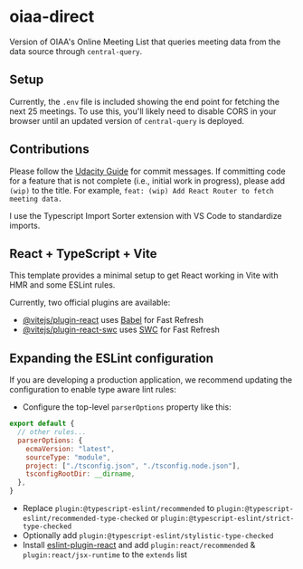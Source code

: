 # oiaa-direct

Version of OIAA's Online Meeting List that queries meeting data from the data source through `central-query`.

## Setup

Currently, the `.env` file is included showing the end point for fetching the next 25 meetings. To use this, you'll likely need to disable CORS in your browser until an updated version of `central-query` is deployed.

## Contributions

Please follow the [Udacity Guide](https://udacity.github.io/git-styleguide/) for commit messages. If committing code for a feature that is not complete (i.e., initial work in progress), please add `(wip)` to the title. For example, `feat: (wip) Add React Router to fetch meeting data.`

I use the Typescript Import Sorter extension with VS Code to standardize imports.

## React + TypeScript + Vite

This template provides a minimal setup to get React working in Vite with HMR and some ESLint rules.

Currently, two official plugins are available:

- [@vitejs/plugin-react](https://github.com/vitejs/vite-plugin-react/blob/main/packages/plugin-react/README.md) uses [Babel](https://babeljs.io/) for Fast Refresh
- [@vitejs/plugin-react-swc](https://github.com/vitejs/vite-plugin-react-swc) uses [SWC](https://swc.rs/) for Fast Refresh

## Expanding the ESLint configuration

If you are developing a production application, we recommend updating the configuration to enable type aware lint rules:

- Configure the top-level `parserOptions` property like this:

```js
export default {
  // other rules...
  parserOptions: {
    ecmaVersion: "latest",
    sourceType: "module",
    project: ["./tsconfig.json", "./tsconfig.node.json"],
    tsconfigRootDir: __dirname,
  },
}
```

- Replace `plugin:@typescript-eslint/recommended` to `plugin:@typescript-eslint/recommended-type-checked` or `plugin:@typescript-eslint/strict-type-checked`
- Optionally add `plugin:@typescript-eslint/stylistic-type-checked`
- Install [eslint-plugin-react](https://github.com/jsx-eslint/eslint-plugin-react) and add `plugin:react/recommended` & `plugin:react/jsx-runtime` to the `extends` list
